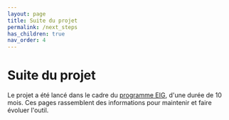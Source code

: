 ```yaml
---
layout: page
title: Suite du projet
permalink: /next_steps
has_children: true
nav_order: 4
---
```



# Suite du projet
Le projet a été lancé dans le cadre du [programme EIG](https://entrepreneur-interet-general.etalab.gouv.fr/defis/2020/envinorma.html), d'une durée de 10 mois.
Ces pages rassemblent des informations pour maintenir et faire évoluer l'outil.
